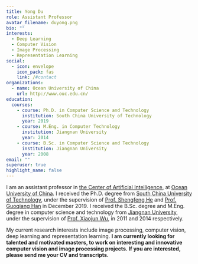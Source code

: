 ```yaml
---
title: Yong Du
role: Assistant Professor
avatar_filename: duyong.png
bio: ""
interests:
  - Deep Learning
  - Computer Vision
  - Image Processing
  - Representation Learning
social:
  - icon: envelope
    icon_pack: fas
    link: /#contact
organizations:
  - name: Ocean University of China
    url: http://www.ouc.edu.cn/
education:
  courses:
    - course: Ph.D. in Computer Science and Technology
      institution: South China University of Technology
      year: 2019
    - course: M.Eng. in Computer Technology
      institution: Jiangnan University
      year: 2014
    - course: B.Sc. in Computer Science and Technology
      institution: Jiangnan University
      year: 2008
email: ""
superuser: true
highlight_name: false
---
```

<p>I am an assistant professor in <a href="http://ai-ouc.cn/" target="_blank" rel="noopener">the Center of Artificial Intelligence</a>, at <a href="http://www.ouc.edu.cn/" target="_blank" rel="noopener">Ocean University of China</a>. I received the Ph.D. degree from <a href="https://www.scut.edu.cn/new/" target="_blank" rel="noopener">South China University of Technology</a>, under the supervision of <a href="http://www.shengfenghe.com/" target="_blank" rel="noopener">Prof. Shengfeng He</a> and <a href="http://www2.scut.edu.cn/cs/2017/0629/c22284a328110/page.htm" target="_blank" rel="noopener">Prof. Guoqiang Han</a> in December 2019. I received the B.Sc. degree and M.Eng. degree in computer science and technology from <a href="https://www.jiangnan.edu.cn/" target="_blank" rel="noopener">Jiangnan University</a>, under the supervision of <a href="https://scholar.google.co.uk/citations?user=5IST34sAAAAJ&hl=en" target="_blank" rel="noopener">Prof. Xiaojun Wu</a>, in 2011 and 2014 respectively.</p>
<p>My current research interests include image processing, computer vision, deep learning and representation learning. <strong>I am currently looking for talented and motivated masters, to work on interesting and innovative computer vision and image processing projects. If you are interested, please send me your CV and transcripts.</strong></p>